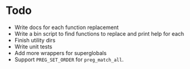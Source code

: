 # Todo

-   Write docs for each function replacement
-   Write a bin script to find functions to replace and print help for each
-   Finish utility dirs
-   Write unit tests
-   Add more wrappers for superglobals
-   Support `PREG_SET_ORDER` for `preg_match_all`.
